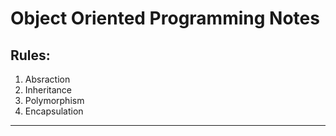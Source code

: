 # Object Oriented Programming Notes

## Rules:
1. Absraction
2. Inheritance
3. Polymorphism
4. Encapsulation

---
